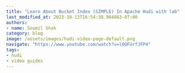 ```yaml
---
title: "Learn About Bucket Index (SIMPLE) In Apache Hudi with lab"
last_modified_at: 2023-10-13T16:54:38.964863-07:00
authors:
- name: Soumil Shah
category: blog
image: /assets/images/hudi-video-page-default.png
navigate: "https://www.youtube.com/watch?v=lOQFUrfJFP4"
tags:
- hudi
- video guides
---
```

